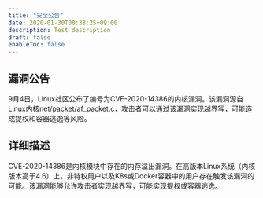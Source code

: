 ```yaml
---
title: "安全公告"
date: 2020-01-30T00:38:25+09:00
description: Test description
draft: false
enableToc: false
---
```


## 漏洞公告

9月4日，Linux社区公布了编号为CVE-2020-14386的内核漏洞。该漏洞源自Linux内核net/packet/af_packet.c，攻击者可以通过该漏洞实现越界写，可能造成提权和容器逃逸等风险。

## 详细描述

CVE-2020-14386是内核模块中存在的内存溢出漏洞。在高版本Linux系统（内核版本高于4.6）上，非特权用户以及K8s或Docker容器中的用户存在触发该漏洞的可能。该漏洞能够允许攻击者实现越界写，可能实现提权或容器逃逸。